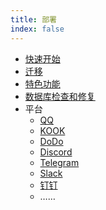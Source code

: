 ```yaml
---
title: 部署
index: false
---
```

- [快速开始](./quick-start.md)
- [迁移](./transfer.md)
- [特色功能](./special_feature.md)
- [数据库检查和修复](./db-repair.md)
- 平台
  - [QQ](./platform-qq.md)
  - [KOOK](./platform-kook.md)
  - [DoDo](./platform-dodo.md)
  - [Discord](./platform-discord.md)
  - [Telegram](./platform-telegram.md)
  - [Slack](./platform-slack.md)
  - [钉钉](./platform-dingtalk.md)
  - ……
